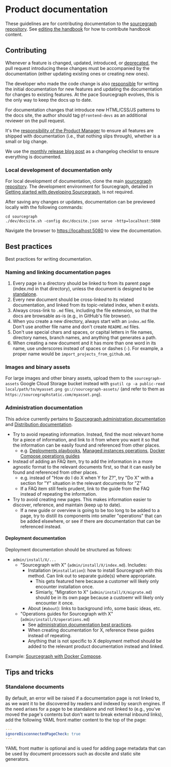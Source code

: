 # Product documentation

These guidelines are for contributing documentation to the [sourcegraph repository](https://github.com/sourcegraph/sourcegraph/tree/master/doc). See [editing the handbook](../editing.md) for how to contribute handbook content.

## Contributing

Whenever a feature is changed, updated, introduced, or [deprecated](../product/deprecation_process.md), the pull request introducing these changes must be accompanied by the documentation (either updating existing ones or creating new ones).

The developer who made the code change is also [responsible](../../handbook/engineering/roles.md#software-engineer) for writing the initial documentation for new features and updating the documentation for changes to existing features. At the pace Sourcegraph evolves, this is the only way to keep the docs up to date.

For documentation changes that introduce new HTML/CSS/JS patterns to the docs site, the author should tag `@frontend-devs` as an additional reviewer on the pull request.

It's the [responsibility of the Product Manager](../../handbook/product/roles/index.md#product-manager) to ensure all features are shipped with documentation (i.e., that nothing slips through), whether is a small or big change.

We use the [monthly release blog post](https://about.sourcegraph.com/blog) as a changelog checklist to ensure everything is documented.

### Local development of documentation only

For local development of documentation, clone the main [sourcegraph repository](https://github.com/sourcegraph/sourcegraph/tree/master/).  The development environment for Sourcegraph, detailed in [Getting started with developing Sourcegraph](https://github.com/sourcegraph/sourcegraph/blob/master/doc/dev/local_development.md), is not required.

After saving any changes or updates, documentation can be previewed locally with the following commands:

```
cd sourcegraph
./dev/docsite.sh -config doc/docsite.json serve -http=localhost:5080
```

Navigate the browser to [https://localhost:5080](https://localhost:5080) to view the documentation.

## Best practices

Best practices for writing documentation.

### Naming and linking documentation pages

1. Every page in a directory should be linked to from its parent page (index.md in that directory), unless the document is designed to be [standalone](#standalone-documents).
1. Every new document should be cross-linked to its related documentation, and linked from its topic-related index, when it exists.
1. Always cross-link to `.md` files, including the file extension, so that the docs are browsable as-is (e.g., in GitHub's file browser).
1. When you create a new directory, always start with an `index.md` file. Don't use another file name and don't create `README.md` files.
1. Don't use special chars and spaces, or capital letters in file names, directory names, branch names, and anything that generates a path.
1. When creating a new document and it has more than one word in its name, use underscores instead of spaces or dashes (`-`). For example, a proper name would be `import_projects_from_github.md`.

### Images and binary assets

For large images and other binary assets, upload them to the `sourcegraph-assets` Google Cloud Storage bucket instead with `gsutil cp -a public-read local/path/to/myasset.png gs://sourcegraph-assets/` (and refer to them as `https://sourcegraphstatic.com/myasset.png`).

### Administration documentation

This advice currently pertains to [Sourcegraph administration documentation](https://docs.sourcegraph.com/admin) and [Distribution documentation](https://about.sourcegraph.com/handbook/engineering/distribution).

- Try to avoid repeating information. Instead, find the most relevant home for a piece of information, and link to it from where you want it so that the information can be easily found and referenced from other places.
  - e.g. [Deployments playbooks](deployments/playbooks.md), [Managed instances operations](./distribution/managed/operations.md), [Docker Compose operations guides](https://docs.sourcegraph.com/admin/install/docker-compose/operations)
- Instead of adding an FAQ item, try to add the information in a more agnostic format to the relevant documents first, so that it can easily be found and referenced from other places.
  - e.g. instead of "How do I do X when Y for Z?", try "Do X" with a section for "Y" situation in the relevant documents for "Z"
  - If a FAQ item still feels prudent, link to the guide from the FAQ instead of repeating the information.
- Try to avoid creating new pages. This makes information easier to discover, reference, and maintain (keep up to date).
  - If a new guide or overview is going to be too long to be added to a page, try to distill its components into smaller "operations" that can be added elsewhere, or see if there are documentation that can be referenced instead.

#### Deployment documentation

Deployment documentation should be structured as follows:

- `admin/install/X/...`
  - "Sourcegraph with X" (`admin/install/X/index.md`). Includes:
    - Installation (`#installation`): how to install Sourcegraph with this method. Can link out to separate guide(s) where appropriate.
      - This gets featured here because a customer will likely only encounter installation once.
      - Simiarly, "Migration to X" (`admin/install/X/migrate.md`) should be in its own page because a custoemr will likely only encounter it once.
    - About (`#about`): links to background info, some basic ideas, etc.
  - "Operations guides for Sourcegraph with X" (`admin/install/X/operations.md`)
    - See [administration documentation best practices](#administration-documentation).
    - When creating documentation for X, reference these guides instead of repeating.
    - Anything that is not specific to X deployment method should be added to the relevant product documentation instead and linked.

Example: [Sourcegraph with Docker Compose](https://docs.sourcegraph.com/admin/install/docker-compose).

## Tips and tricks

### Standalone documents

By default, an error will be raised if a documentation page is not linked to, as we want it to be discovered by readers and indexed by search engines. If the need arises for a page to be standalone and not linked to (e.g., you've moved the page's contents but don't want to break external inbound links), add the following YAML front matter content to the top of the page:

```yaml
---
ignoreDisconnectedPageCheck: true
---
```

YAML front matter is optional and is used for adding page metadata that can be used by document processors such as docsite and static site generators.
